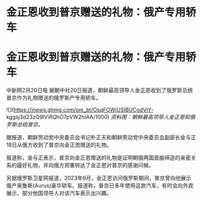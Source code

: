 # 金正恩收到普京赠送的礼物：俄产专用轿车

# 金正恩收到普京赠送的礼物：俄产专用轿车

中新网2月20日电 据朝中社20日报道，朝鲜最高领导人金正恩收到了俄罗斯总统普京作为礼物赠送的俄罗斯产专用轿车。

![](https://inews.gtimg.com/om_bt/OsqFGWjUSIBUCodViY-
kggsj3d23zQ9IViRQhO7pVW2hIAA/1000) _资料图：朝鲜最高领导人金正恩和俄罗斯总统普京。_

据报道，朝鲜劳动党中央委员会书记朴正天和朝鲜劳动党中央委员会副部长金与正18日从俄方收到了普京向金正恩赠送的礼物。

报道称，金与正表示，普京向金正恩赠送的礼物是证明朝俄两国首脑缔造的亲密关系的最好礼物，并向俄方郑重转达了金正恩对普京的感谢问候。

另据俄罗斯卫星网报道，2023年9月，金正恩访问俄罗斯期间，普京曾向他展示俄产奥鲁斯(Aurus)豪华轿车。报道称，普京已多年使用这款汽车，有时会向外宾展示，部分他国领导人对该汽车表示出兴趣。


